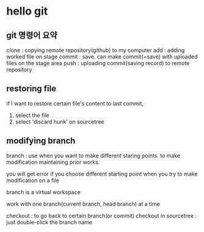 # hello git

## git 명령어 요약

clone : copying remote repository(github) to my computer
add : adding worked file on stage
commit : save. can make commit(=save) with uploaded files on the stage area
push : uploading commit(saving record) to remote repository

## restoring file

if I want to restore certain file's content to last commit,

1. select the file
2. select 'discard hunk' on sourcetree

## modifying branch

branch : use when you want to make different staring points. to make modification maintaining prior works.

you will get error if you choose different starting point when you try to make modification on a file

branch is a virtual workspace

work with one branch(current branch, head branch) at a time

checkout : to go back to certain branch(or commit)
checkout in sourcetree : just double-click the branch name
